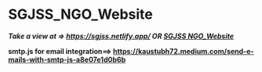 # SGJSS_NGO_Website

_**Take a view at => https://sgjss.netlify.app/ OR [SGJSS NGO_Website](https://maheshdbabar9340.github.io/SGJSS_NGO_Website/)**_

**smtp.js for email integration==> https://kaustubh72.medium.com/send-e-mails-with-smtp-js-a8e07e1d0b6b**

